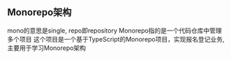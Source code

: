 ## Monorepo架构
mono的意思是single, repo即repository
Monorepo指的是一个代码仓库中管理多个项目
这个项目是一个基于TypeScript的Monorepo项目，实现报名登记业务,主要用于学习Monorepo架构

